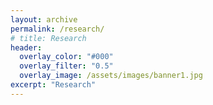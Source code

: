 ```yaml
---
layout: archive
permalink: /research/
# title: Research
header:
  overlay_color: "#000"
  overlay_filter: "0.5"
  overlay_image: /assets/images/banner1.jpg
excerpt: "Research"
---
```



